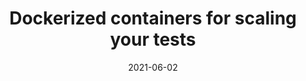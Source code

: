 ---
categories:
- Software Testing
date: '2021-06-02'
title: Dockerized containers for scaling your tests
---